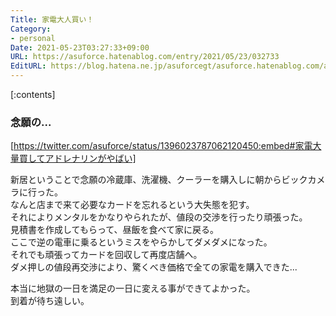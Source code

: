 ```yaml
---
Title: 家電大人買い！
Category:
- personal
Date: 2021-05-23T03:27:33+09:00
URL: https://asuforce.hatenablog.com/entry/2021/05/23/032733
EditURL: https://blog.hatena.ne.jp/asuforcegt/asuforce.hatenablog.com/atom/entry/26006613767056699
---
```


[:contents]

### 念願の...

[https://twitter.com/asuforce/status/1396023787062120450:embed#家電大量買してアドレナリンがやばい]

新居ということで念願の冷蔵庫、洗濯機、クーラーを購入しに朝からビックカメラに行った。  
なんと店まで来て必要なカードを忘れるという大失態を犯す。  
それによりメンタルをかなりやられたが、値段の交渉を行ったり頑張った。  
見積書を作成してもらって、昼飯を食べて家に戻る。  
ここで逆の電車に乗るというミスをやらかしてダメダメになった。  
それでも頑張ってカードを回収して再度店舗へ。  
ダメ押しの値段再交渉により、驚くべき価格で全ての家電を購入できた...

本当に地獄の一日を満足の一日に変える事ができてよかった。  
到着が待ち遠しい。


